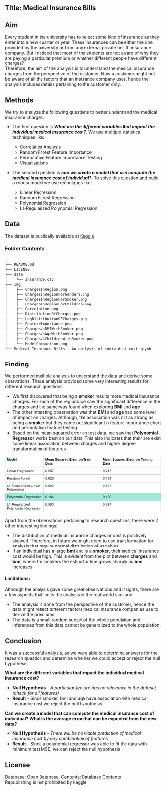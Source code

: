 

## Title: Medical Insurance Bills
## Aim 
Every student in the university has to select some kind of insurance as they enter into a new quarter or year. These insurances can be either the one provided by the university or from any external private health insurance company. But I noticed that most of the students are not aware of why they are paying a particular premium or whether different people have different charges?  
Therefore, the aim of the analysis is to understand the medical insurance charges from the perspective of the customer. Now a customer might not be aware of all the factors that an insurance company uses, hence the analysis includes details pertaining to the customer only. 

## Methods
We try to analyze the following questions to better understand the medical insurance charges:
* The first question is ***What are the different variables that impact the individual medical insurance cost?***. We use multiple statistical techniques like:
  - Correlation Analysis
  - Random Forest Feature Importance
  - Permutation Feature Importance Testing
  - Visualizations

* The second question is ***can we create a model that can compute the medical insurance cost of individual?***. To solve this question and build a robust model we use techniques like:
  - Linear Regression
  - Random Forest Regression
  - Polynomial Regression
  - L1-Regularized Polynomial Regression
  

## Data
The dataset is publically available at [Kaggle](https://www.kaggle.com/mirichoi0218/insurance)

### Folder Contents
```
.
├── README.md
├── LICENSE
├── data
│    └── insurance.csv
├── img
│    ├── ChargesInRegion.png
│    ├── ChargesinRegionForGenders.png
│    ├── ChargesInRegionForSmoker.png
│    ├── ChargesInRegionForChildren.png
│    ├── Correlation.png
│    ├── DistributionOfCharges.png
│    ├── LogDistributionOFCharges.png
│    ├── FeatureImportance.png
│    ├── ChargesVsBMIWithSmoker.png
│    ├── ChargesVsAgeWithSmoker.png
│    ├── ChargesVsChildrenWithSmoker.png
│    └── ModelComparison.png
└── Medical Insurance Bills - An analysis of individual cost.ipynb
```
  
## Finding

We performed multiple analysis to understand the data and derive some obervations. These analysis provided some very interesting results for different research questions
* We first discovered that being a **smoker** results more medical insurance charges. For each of the regions we saw the significant difference in the charges and the same was found when exploring **BMI** and **age**
* The other intersting observation was that **BMI** and **age** had some level of impact on charges. Although, the association was not as strong as being a **smoker** but they came out significant n feature importance chart and permutation feature testing
* Based on the mean squared error on test data, we saw that **Polynomial Regressor** works best on our data. This also indicates that their are exist some linear association between charges and higher degree transformation of features

![Model Comparison](https://github.com/mayurgpt07/data-512-final/blob/master/img/ModelComparison.png)

Apart from the observations pertaining to research questions, there were 2 other interesting findings:
* The distribution of medical insurance charges or cost is positively skewed. Therefore, in future we might need to use transformation for analysis that require normal distribution of variables
* If an individual has a large **bmi** and is a **smoker**, their medical insurance cost would be high. This is evident from the plot between **charges** and **bmi**, where for smokers the estimator line grows sharply as **bmi** increases

#### Limitations:
Although the analysis gave some great observations and insights, there are a few aspects that limits the analysis in the real world scenario:
* The analysis is done from the perspective of the customer, hence the data might reflect different factors medical insurance companies use to derive the premiums
* The data is a small random subset of the whole population and inferences from this data cannot be generalized to the whole population.

## Conclusion
It was a successful analysis, as we were able to determine answers for the research question and determine whether we could accept or reject the null hypothesis

**What are the different variables that impact the individual medical insurance cost?** <br />
- **Null Hypothesis** - *A particular feature has no relevance in the dataset (check for all features)* <br />
- **Result** - Since smoker, bmi and age have association with medical insurance cost we reject the null hypothesis

**Can we create a model that can compute the medical insurance cost of individual? What is the average error that can be expected from the new data?** <br />
- **Null Hypothesis** - *There will be no viable prediction of medical insurance cost by any combination of features* <br />
- **Result** - Since a polynomial regressor was able to fit the data with minimum test MSE, we can reject the null hypothesis

## License
Database: [Open Database, Contents: Database Contents](http://opendatacommons.org/licenses/dbcl/1.0/) <br />
Republishing is not prohibited by kaggle
